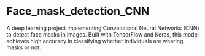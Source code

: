 # Face_mask_detection_CNN
 A deep learning project implementing Convolutional Neural Networks (CNN) to detect face masks in images. Built with TensorFlow and Keras, this model achieves high accuracy in classifying whether individuals are wearing masks or not.

